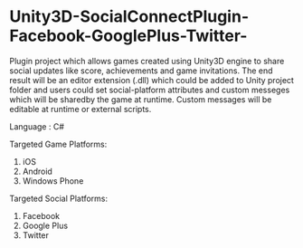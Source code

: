Unity3D-SocialConnectPlugin-Facebook-GooglePlus-Twitter-
========================================================

Plugin project which allows games created using Unity3D engine to share social updates like score, achievements and game invitations. The end result will be an editor extension (.dll) which could be added to Unity project folder and users could set social-platform attributes and custom messeges which will be sharedby the game at runtime. Custom messages will be editable at runtime or external scripts.


Language : C#


Targeted Game Platforms:
1. iOS
2. Android
3. Windows Phone

Targeted Social Platforms:
1. Facebook
2. Google Plus
3. Twitter


